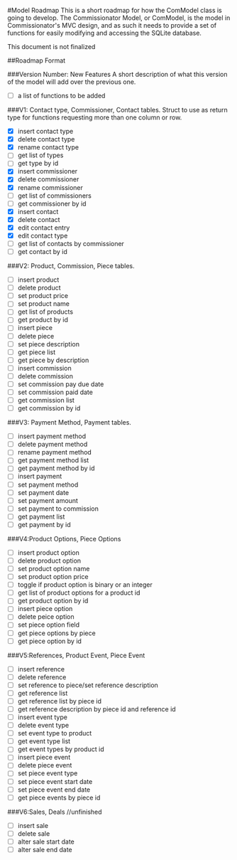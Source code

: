 #Model Roadmap
This is a short roadmap for how the ComModel class is going to develop.
The Commissionator Model, or ComModel, is the model in Commissionator's MVC
design, and as such it needs to provide a set of functions for easily modifying
and accessing the SQLite database.
  
This document is not finalized  
  
##Roadmap Format  
  
###Version Number: New Features
A short description of what this version of the model will add over the previous one.  
- [ ] a list of functions to be added  
  
  
###V1: Contact type, Commissioner, Contact tables. Struct to use as return type for
functions requesting more than one column or row.
- [x] insert contact type
- [x] delete contact type
- [x] rename contact type
- [ ] get list of types
- [ ] get type by id
- [x] insert commissioner
- [x] delete commissioner
- [x] rename commissioner
- [ ] get list of commissioners
- [ ] get commissioner by id
- [x] insert contact
- [x] delete contact
- [x] edit contact entry
- [x] edit contact type
- [ ] get list of contacts by commissioner
- [ ] get contact by id

###V2: Product, Commission, Piece tables.
- [ ] insert product
- [ ] delete product
- [ ] set product price
- [ ] set product name
- [ ] get list of products
- [ ] get product by id
- [ ] insert piece
- [ ] delete piece
- [ ] set piece description
- [ ] get piece list
- [ ] get piece by description
- [ ] insert commission
- [ ] delete commission
- [ ] set commission pay due date
- [ ] set commission paid date
- [ ] get commission list
- [ ] get commission by id

###V3: Payment Method, Payment tables.
- [ ] insert payment method
- [ ] delete payment method
- [ ] rename payment method
- [ ] get payment method list
- [ ] get payment method by id
- [ ] insert payment
- [ ] set payment method
- [ ] set payment date
- [ ] set payment amount
- [ ] set payment to commission
- [ ] get payment list
- [ ] get payment by id

###V4:Product Options, Piece Options
- [ ] insert product option
- [ ] delete product option
- [ ] set product option name
- [ ] set product option price
- [ ] toggle if product option is binary or an integer
- [ ] get list of product options for a product id
- [ ] get product option by id
- [ ] insert piece option
- [ ] delete peice option
- [ ] set piece option field
- [ ] get piece options by piece
- [ ] get piece option by id

###V5:References, Product Event, Piece Event
- [ ] insert reference
- [ ] delete reference
- [ ] set reference to piece/set reference description
- [ ] get reference list
- [ ] get reference list by piece id
- [ ] get reference description by piece id and reference id
- [ ] insert event type
- [ ] delete event type
- [ ] set event type to product
- [ ] get event type list
- [ ] get event types by product id
- [ ] insert piece event
- [ ] delete piece event
- [ ] set piece event type
- [ ] set piece event start date
- [ ] set piece event end date
- [ ] get piece events by piece id

###V6:Sales, Deals
//unfinished
- [ ] insert sale
- [ ] delete sale
- [ ] alter sale start date
- [ ] alter sale end date
